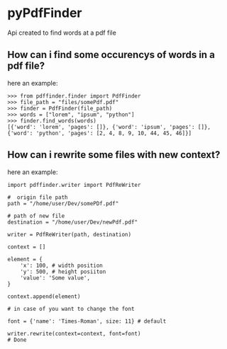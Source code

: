 pyPdfFinder
===========
Api created to find words at a pdf file

How can i find some occurencys of words in a pdf file?
------------------------------------------------------

here an example:

	>>> from pdffinder.finder import PdfFinder
	>>> file_path = "files/somePdf.pdf"
	>>> finder = PdfFinder(file_path)
	>>> words = ["lorem", "ipsum", "python"]
	>>> finder.find_words(words)
	[{'word': 'lorem', 'pages': []}, {'word': 'ipsum', 'pages': []}, {'word': 'python', 'pages': [2, 4, 8, 9, 10, 44, 45, 46]}] 

How can i rewrite some files with new context?
----------------------------------------------

here an example:

	import pdffinder.writer import PdfReWriter
   
	#  origin file path 
    path = "/home/user/Dev/somePDf.pdf"
	
	# path of new file
	destination = "/home/user/Dev/newPdf.pdf"
	
	writer = PdfReWriter(path, destination)

    context = []
	
	element = {
		'x': 100, # width position
		'y': 500, # height posiiton
		'value': 'Some value',
	}

	context.append(element)

	# in case of you want to change the font 

	font = {'name': 'Times-Roman', size: 11} # default

	writer.rewrite(context=context, font=font)
   	# Done 
